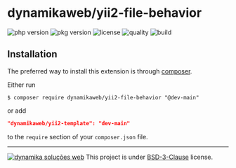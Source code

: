 dynamikaweb/yii2-file-behavior
=========================
![php version](https://img.shields.io/packagist/php-v/dynamikaweb/yii2-file-behavior)
![pkg version](https://img.shields.io/packagist/v/dynamikaweb/yii2-file-behavior)
![license](https://img.shields.io/packagist/l/dynamikaweb/yii2-file-behavior)
![quality](https://img.shields.io/scrutinizer/quality/g/dynamikaweb/yii2-file-behavior)
![build](https://img.shields.io/scrutinizer/build/g/dynamikaweb/yii2-file-behavior)

Installation
------------
The preferred way to install this extension is through [composer](http://getcomposer.org/download/).

Either run

```SHELL
$ composer require dynamikaweb/yii2-file-behavior "@dev-main"
```

or add

```JSON
"dynamikaweb/yii2-template": "dev-main"
```

to the `require` section of your `composer.json` file.

--------------------------------------------------------------------------------------------------------------
[![dynamika soluções web](https://avatars.githubusercontent.com/dynamikaweb?size=12)](https://dynamika.com.br)
This project is under [BSD-3-Clause](https://opensource.org/licenses/BSD-3-Clause) license.
